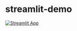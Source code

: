 # streamlit-demo

[![Streamlit App](https://static.streamlit.io/badges/streamlit_badge_black_white.svg)](https://share.streamlit.io/tylerkkp/streamlit-demo/main/)
